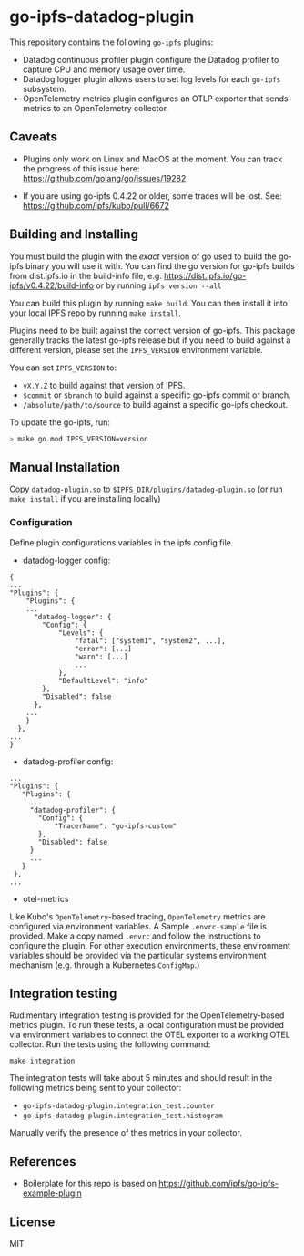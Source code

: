 # go-ipfs-datadog-plugin

This repository contains the following `go-ipfs` plugins:
- Datadog continuous profiler plugin configure the Datadog profiler to capture CPU and memory usage over time.
- Datadog logger plugin allows users to set log levels for each `go-ipfs` subsystem. 
- OpenTelemetry metrics plugin configures an OTLP exporter that sends metrics to an OpenTelemetry collector.

## Caveats

- Plugins only work on Linux and MacOS at the moment. You can track the progress of this issue here: https://github.com/golang/go/issues/19282

- If you are using go-ipfs 0.4.22 or older, some traces will be lost. See: https://github.com/ipfs/kubo/pull/6672


## Building and Installing

You must build the plugin with the *exact* version of go used to build the go-ipfs binary you will use it with. You can find the go version for go-ipfs builds from dist.ipfs.io in the build-info file, e.g. https://dist.ipfs.io/go-ipfs/v0.4.22/build-info or by running `ipfs version --all`

You can build this plugin by running `make build`. You can then install it into your local IPFS repo by running `make install`.

Plugins need to be built against the correct version of go-ipfs. This package generally tracks the latest go-ipfs release but if you need to build against a different version, please set the `IPFS_VERSION` environment variable.

You can set `IPFS_VERSION` to:

* `vX.Y.Z` to build against that version of IPFS.
* `$commit` or `$branch` to build against a specific go-ipfs commit or branch.
* `/absolute/path/to/source` to build against a specific go-ipfs checkout.

To update the go-ipfs, run:

```bash
> make go.mod IPFS_VERSION=version
```

## Manual Installation

Copy `datadog-plugin.so` to `$IPFS_DIR/plugins/datadog-plugin.so` (or run `make install` if you are installing locally)

### Configuration

Define plugin configurations variables in the ipfs config file.

- datadog-logger config:
```
{
...
"Plugins": {
    "Plugins": {
    ...
      "datadog-logger": {
        "Config": {
            "Levels": {
                "fatal": ["system1", "system2", ...],
                "error": [...]
                "warn": [...]
                ...
            },
            "DefaultLevel": "info"
        },
        "Disabled": false
      },
    ...
    }
  },
...
}
```

- datadog-profiler config:
 ```
...
"Plugins": {
    "Plugins": {
      ...
      "datadog-profiler": {
        "Config": {
            "TracerName": "go-ipfs-custom"
        },
        "Disabled": false
      }
      ...
    }
  },
...
```

- otel-metrics

Like Kubo's `OpenTelemetry`-based tracing, `OpenTelemetry` metrics are configured via environment variables. A Sample `.envrc-sample` file is provided. Make a copy named `.envrc` and follow the instructions to configure the plugin. For other execution environments, these environment variables should be provided via the particular systems environment mechanism (e.g. through a Kubernetes `ConfigMap`.)

## Integration testing

Rudimentary integration testing is provided for the OpenTelemetry-based metrics plugin.  To run these tests, a local configuration must be provided via environment variables to connect the OTEL exporter to a working OTEL collector.  Run the tests using the following command:

```
make integration
```

The integration tests will take about 5 minutes and should result in the following metrics being sent to your collector:

- `go-ipfs-datadog-plugin.integration_test.counter`
- `go-ipfs-datadog-plugin.integration_test.histogram`

Manually verify the presence of thes metrics in your collector.

## References

- Boilerplate for this repo is based on https://github.com/ipfs/go-ipfs-example-plugin

## License

MIT
